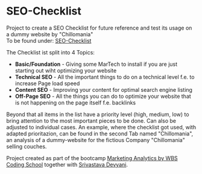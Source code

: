 # SEO-Checklist
Project to create a SEO Checklist for future reference and test its usage on a dummy website by "Chillomania"</br>
To be found under: [SEO-Checklist](https://docs.google.com/spreadsheets/d/1LQ_XC7bE8U8AbBv603RYW5ILvAOM99xTbU-MMm2zKcg/edit?usp=sharing)


The Checklist ist split into 4 Topics:
* **Basic/Foundation** - Giving some MarTech to install if you are just starting out wiht optimizing your website
* **Technical SEO** - All the important things to do on a technical level f.e. to increase Page load speed
* **Content SEO** - Improving your content for optimal search engine listing
* **Off-Page SEO** - All the things you can do to optimize your website that is not happening on the page itself f.e. backlinks


Beyond that all items in the list have a priority level (high, medium, low) to bring attention to the most important pieces to be done. Can also be adjusted to individual cases. An example, where the checklist got used, with adapted prioritazion, can be found in the second Tab named "Chillomania", an analysis of a dummy-website for the fictious Company "Chillomania" selling couches.


Project created as part of the bootcamp [Marketing Analytics by WBS Coding School](https://www.wbscodingschool.com/marketing-analytics-bootcamp/) together with [Srivastava Devyani](https://github.com/srivastava-devyani).
